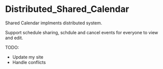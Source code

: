 # Distributed_Shared_Calendar
Shared Calendar implments distributed system. 

Support schedule sharing, schdule and cancel events for everyone to view and edit.

TODO:

- Update my site
- Handle conflicts
